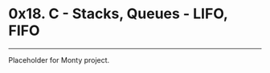 # 0x18. C - Stacks, Queues - LIFO, FIFO
---------------------------------------
Placeholder for Monty project.
